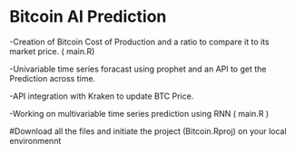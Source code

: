 # Bitcoin AI Prediction

-Creation of Bitcoin Cost of Production and a ratio to compare it to its market price. ( main.R)

-Univariable time series foracast using prophet and an API to get the Prediction across time.

-API integration with Kraken to update BTC Price. 

-Working on multivariable time series prediction using RNN ( main.R )

#Download all the files and initiate the project (Bitcoin.Rproj) on your local environmennt

